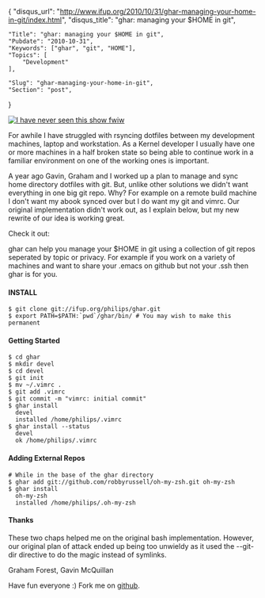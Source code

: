 {
	"disqus_url": "http://www.ifup.org/2010/10/31/ghar-managing-your-home-in-git/index.html",
	"disqus_title": "ghar: managing your $HOME in git",

	"Title": "ghar: managing your $HOME in git",
	"Pubdate": "2010-10-31",
	"Keywords": ["ghar", "git", "HOME"],
	"Topics": [
		"Development"
	],

	"Slug": "ghar-managing-your-home-in-git",
	"Section": "post",
}

<a href="https://secure.wikimedia.org/wikipedia/en/wiki/Piya_Ka_Ghar">
<img class="alignleft" src="/images/ghar.jpg" alt="I have never seen this show fwiw" />
</a>

For awhile I have struggled with rsyncing dotfiles between my
development machines, laptop and workstation. As a Kernel developer I
usually have one or more machines in a half broken state so being able
to continue work in a familiar environment on one of the working ones is
important.

A year ago Gavin, Graham and I worked up a plan to manage and sync home
directory dotfiles with git. But, unlike other solutions we didn't want
everything in one big git repo. Why? For example on a remote build
machine I don't want my abook synced over but I do want my git and
vimrc. Our original implementation didn't work out, as I explain below,
but my new rewrite of our idea is working great.

Check it out:
 
ghar can help you manage your $HOME in git using a collection of git
repos seperated by topic or privacy. For example if you work on a
variety of machines and want to share your .emacs on github but not your
.ssh then ghar is for you.

#### INSTALL
	$ git clone git://ifup.org/philips/ghar.git
	$ export PATH=$PATH:`pwd`/ghar/bin/ # You may wish to make this permanent

#### Getting Started
	$ cd ghar
	$ mkdir devel
	$ cd devel
	$ git init
	$ mv ~/.vimrc .
	$ git add .vimrc
	$ git commit -m "vimrc: initial commit"
	$ ghar install
	  devel
	  installed /home/philips/.vimrc
	$ ghar install --status
	  devel
	  ok /home/philips/.vimrc

#### Adding External Repos
	# While in the base of the ghar directory
	$ ghar add git://github.com/robbyrussell/oh-my-zsh.git oh-my-zsh
	$ ghar install
	  oh-my-zsh
	  installed /home/philips/.oh-my-zsh

#### Thanks

These two chaps helped me on the original bash implementation. However,
our original plan of attack ended up being too unwieldy as it used the
--git-dir directive to do the magic instead of symlinks.

Graham Forest, Gavin McQuillan

Have fun everyone :) Fork me on
[github](http://github.com/philips/ghar).

